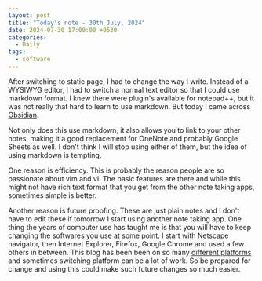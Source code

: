 ```yaml
---
layout: post
title: "Today's note - 30th July, 2024"
date: 2024-07-30 17:00:00 +0530
categories:
  - Daily
tags:
  - software
---
```


After switching to static page, I had to change the way I write. Instead of a WYSIWYG editor, I had to switch a normal text editor so that I could use markdown format. I knew there were plugin's available for notepad++, but it was not really that hard to learn to use markdown. But today I came across [Obsidian](https://obsidian.md/). 

Not only does this use markdown, it also allows you to link to your other notes, making it a good replacement for OneNote and probably Google Sheets as well. I don't think I will stop using either of them, but the idea of using markdown is tempting. 

One reason is efficiency. This is probably the reason people are so passionate about vim and vi. The basic features are there and while this might not have rich text format that you get from the other note taking apps, sometimes simple is better.

Another reason is future proofing. These are just plain notes and I don't have to edit these if tomorrow I start using another note taking app. One thing the years of computer use has taught me is that you will have to keep changing the softwares you use at some point. I start with Netscape navigator, then Internet Explorer, Firefox, Google Chrome and used a few others in between. This blog has been been on so many [different platforms](https://suniljoseph.net/posts/switched-to-netlify/) and sometimes switching platform can be a lot of work. So be prepared for change and using this could make such future changes so much easier.

